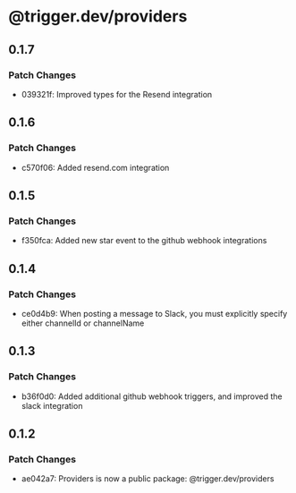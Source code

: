 # @trigger.dev/providers

## 0.1.7

### Patch Changes

- 039321f: Improved types for the Resend integration

## 0.1.6

### Patch Changes

- c570f06: Added resend.com integration

## 0.1.5

### Patch Changes

- f350fca: Added new star event to the github webhook integrations

## 0.1.4

### Patch Changes

- ce0d4b9: When posting a message to Slack, you must explicitly specify either channelId or channelName

## 0.1.3

### Patch Changes

- b36f0d0: Added additional github webhook triggers, and improved the slack integration

## 0.1.2

### Patch Changes

- ae042a7: Providers is now a public package: @trigger.dev/providers
